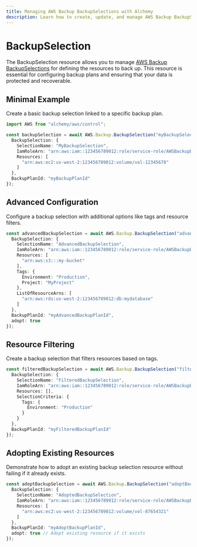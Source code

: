 ```yaml
---
title: Managing AWS Backup BackupSelections with Alchemy
description: Learn how to create, update, and manage AWS Backup BackupSelections using Alchemy Cloud Control.
---
```


# BackupSelection

The BackupSelection resource allows you to manage [AWS Backup BackupSelections](https://docs.aws.amazon.com/backup/latest/userguide/) for defining the resources to back up. This resource is essential for configuring backup plans and ensuring that your data is protected and recoverable.

## Minimal Example

Create a basic backup selection linked to a specific backup plan.

```ts
import AWS from "alchemy/aws/control";

const backupSelection = await AWS.Backup.BackupSelection("myBackupSelection", {
  BackupSelection: {
    SelectionName: "MyBackupSelection",
    IamRoleArn: "arn:aws:iam::123456789012:role/service-role/AWSBackupDefaultServiceRole",
    Resources: [
      "arn:aws:ec2:us-west-2:123456789012:volume/vol-12345678"
    ]
  },
  BackupPlanId: "myBackupPlanId"
});
```

## Advanced Configuration

Configure a backup selection with additional options like tags and resource filters.

```ts
const advancedBackupSelection = await AWS.Backup.BackupSelection("advancedBackupSelection", {
  BackupSelection: {
    SelectionName: "AdvancedBackupSelection",
    IamRoleArn: "arn:aws:iam::123456789012:role/service-role/AWSBackupDefaultServiceRole",
    Resources: [
      "arn:aws:s3:::my-bucket"
    ],
    Tags: {
      Environment: "Production",
      Project: "MyProject"
    },
    ListOfResourceArns: [
      "arn:aws:rds:us-west-2:123456789012:db:mydatabase"
    ]
  },
  BackupPlanId: "myAdvancedBackupPlanId",
  adopt: true
});
```

## Resource Filtering

Create a backup selection that filters resources based on tags.

```ts
const filteredBackupSelection = await AWS.Backup.BackupSelection("filteredBackupSelection", {
  BackupSelection: {
    SelectionName: "FilteredBackupSelection",
    IamRoleArn: "arn:aws:iam::123456789012:role/service-role/AWSBackupDefaultServiceRole",
    Resources: [],
    SelectionCriteria: {
      Tags: {
        Environment: "Production"
      }
    }
  },
  BackupPlanId: "myFilteredBackupPlanId"
});
```

## Adopting Existing Resources

Demonstrate how to adopt an existing backup selection resource without failing if it already exists.

```ts
const adoptBackupSelection = await AWS.Backup.BackupSelection("adoptBackupSelection", {
  BackupSelection: {
    SelectionName: "AdoptedBackupSelection",
    IamRoleArn: "arn:aws:iam::123456789012:role/service-role/AWSBackupDefaultServiceRole",
    Resources: [
      "arn:aws:ec2:us-west-2:123456789012:volume/vol-87654321"
    ]
  },
  BackupPlanId: "myAdoptBackupPlanId",
  adopt: true // Adopt existing resource if it exists
});
```